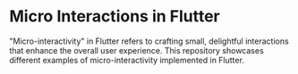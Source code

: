 # Micro Interactions in Flutter
"Micro-interactivity" in Flutter refers to crafting small, delightful interactions that enhance the overall user experience.
This repository showcases different examples of micro-interactivity implemented in Flutter.

